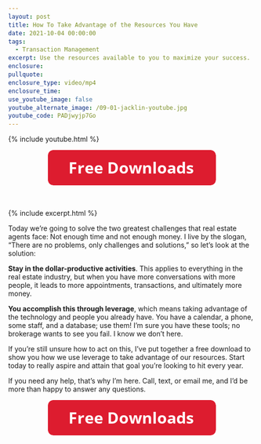 ```yaml
---
layout: post
title: How To Take Advantage of the Resources You Have
date: 2021-10-04 00:00:00
tags:
  - Transaction Management
excerpt: Use the resources available to you to maximize your success.
enclosure:
pullquote:
enclosure_type: video/mp4
enclosure_time:
use_youtube_image: false
youtube_alternate_image: /09-01-jacklin-youtube.jpg
youtube_code: PADjwyjp7Go
---
```

{% include youtube.html %}

<center><a href="LINK"><img width="343" height="72" src="uploads/FreeDownloadsButton-343.png" /></a></center>

&nbsp;

{% include excerpt.html %}

Today we’re going to solve the two greatest challenges that real estate agents face: Not enough time and not enough money. I live by the slogan, “There are no problems, only challenges and solutions,” so let’s look at the solution:

**Stay in the dollar-productive activities**. This applies to everything in the real estate industry, but when you have more conversations with more people, it leads to more appointments, transactions, and ultimately more money.

**You accomplish this through leverage**, which means taking advantage of the technology and people you already have. You have a calendar, a phone, some staff, and a database; use them\! I’m sure you have these tools; no brokerage wants to see you fail. I know we don’t here.

If you’re still unsure how to act on this, I’ve put together a free download to show you how we use leverage to take advantage of our resources. Start today to really aspire and attain that goal you’re looking to hit every year.

If you need any help, that’s why I’m here. Call, text, or email me, and I’d be more than happy to answer any questions.

<center><a href="LINK"><img width="343" height="72" src="uploads/FreeDownloadsButton-343.png" /></a></center>
